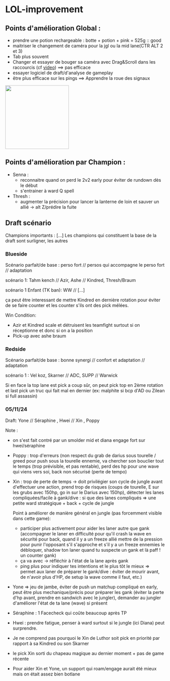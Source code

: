 # LOL-improvement

## Points d'amélioration Global :
* prendre une potion rechargeable : botte + potion + pink = 525g :: good
* maitriser le changement de caméra pour la jgl ou la mid lane(CTR ALT 2 et 3)
* Tab plus souvent
* Changer et essayer de bouger sa caméra avec Drag&Scroll dans les raccourcis (cf [video](https://www.youtube.com/watch?v=je12_XuL5ek&ab_channel=Tonirel)) ==> pas efficace
* essayer logiciel de draft/d'analyse de gameplay 
* être plus efficace sur les pings ==> Apprendre la roue des signaux

<img src="https://support-leagueoflegends.riotgames.com/hc/article_attachments/21945887802643" width="200">

## Points d'amélioration par Champion :
* Senna :
    * reconnaitre quand on perd le 2v2 early pour éviter de rundown dès le début
    * s'entrainer à ward Q spell
* Thresh :
    * augmenter la précision pour lancer la lanterne de loin et sauver un allié -> alt Z/prédire la fuite 


## Draft scénario

Champions importants : [...]
Les champions qui constituent la base de la draft sont surligner, les autres 

### Blueside
Scénario parfait/de base : perso fort // persos qui accompagne le perso fort // adaptation 

scénario 1: Tahm kench // Azir, Ashe // Kindred, Thresh/Braum

scénario 1 Enfant (TK ban): WW // [...]

ça peut être interessant de mettre Kindred en dernière rotation pour éviter de se faire counter et les counter s'ils ont des pick mélées.

Win Condition: 
* Azir et Kindred scale et détruisent les teamfight surtout si on réceptionne et donc si on a la position
* Pick-up avec ashe braum 

### Redside
Scénario parfait/de base : bonne synergi // confort et adaptation // adaptation 

scénario 1 : Vel koz, Skarner // ADC, SUPP // Warwick

Si en face la top lane est pick a coup sûr, on peut pick top en 2ème rotation et last pick un truc qui fait mal en dernier (ex: malphite si bcp d'AD ou Zilean si full assassin)

### 05/11/24
Draft: Yone // Séraphine , Hwei // Xin , Poppy 

Note : 
* on s'est fait contré par un smolder mid et diana engage fort sur hwei/séraphine 
* Poppy : trop d'erreurs (non respect du grab de darius sous tourelle / greed pour push sous la tourelle ennemie, va chercher son bouclier tout le temps (trop prévisible, et pas rentable), perd des hp pour une wave qui viens vers soi, back non sécurisé (perte de tempo)
* Xin : trop de perte de temps -> doit privilégier son cycle de jungle avant d'effectuer une action, prend trop de risques (coups de tourelle, E sur les grubs avec 150hp, go in sur le Darius avec 150hp), détecter les lanes compliquées/facile à gank/dive : si que des lanes compliqués => une petite ward stratégique + back + cycle de jungle 


   Point à améliorer de manière général en jungle (pas forcemment visible dans cette game): 
   * participer plus activement pour aider les laner autre que gank (accompagner le laner en difficulté pour qu'il crash la wave en sécurité pour back, quand il y a un freeze allié mettre de la pression pour punir l'opposant s'il s'approche et s'il y a un freeze ennemies le débloquer, shadow ton laner quand tu suspecte un gank et là paff ! un counter gank)
   * ça va avec -> réfléchir à l'état de la lane après gank 
   * ping plus pour indiquer tes intentions et le plus tôt le mieux => permet aux laner de préparer le gank/dive : éviter de mourir avant, de n'avoir plus d'HP, de setup la wave comme il faut, etc.)




* Yone => jeu de jambe, éviter de push un matchup compliqué en early, peut être plus mechanique/précis pour préparer les gank (éviter la perte  d'hp avant, prendre en sandwich avec le jungler), demander au jungler d'améliorer l'état de ta lane (wave) si présent
* Séraphine : 1 Facecheck qui coûte beaucoup après TP
* Hwei : prendre fatigue, penser à ward surtout si le jungle (ici Diana) peut surprendre.


* Je ne comprend pas pourquoi le Xin de Luthor soit pick en priorité par rapport à sa Kindred ou son Skarner 
* le pick Xin sorti du chapeau magique au dernier moment + pas de game récente
* Pour aider Xin et Yone, un support qui roam/engage aurait été mieux mais on était assez bien botlane


 
